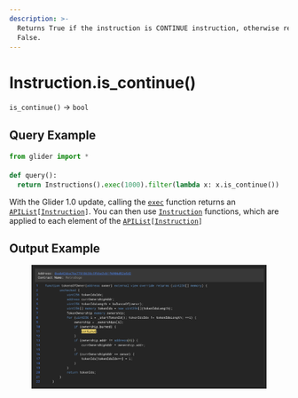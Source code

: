 ```yaml
---
description: >-
  Returns True if the instruction is CONTINUE instruction, otherwise returns
  False.
---
```


# Instruction.is\_continue()

`is_continue()` -> `bool`

## Query Example

```python
from glider import *

def query():
  return Instructions().exec(1000).filter(lambda x: x.is_continue())
```

With the Glider 1.0 update, calling the [`exec`](../instructions/instructions.exec.md) function returns an [`APIList`](../iterables/apilist.md)`[`[`Instruction`](./)`]`. You can then use [`Instruction`](./) functions, which are applied to each element of the [`APIList`](../iterables/apilist.md)`[`[`Instruction`](./)`]`

## Output Example

<figure><img src="../../.gitbook/assets/image (2).png" alt=""><figcaption></figcaption></figure>
